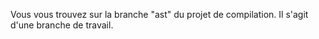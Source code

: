 Vous vous trouvez sur la branche "ast" du projet de compilation. Il s'agit d'une branche de travail.
